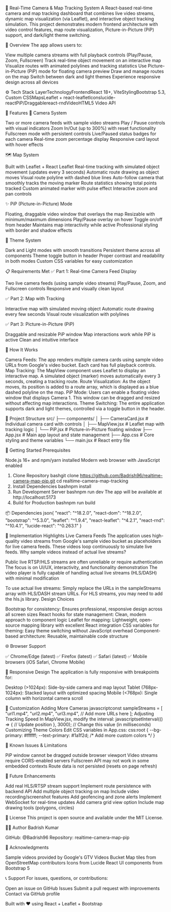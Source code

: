 🚀 Real-Time Camera & Map Tracking System
A React-based real-time camera and map tracking dashboard that combines live video streams, dynamic map visualization (via Leaflet), and interactive object tracking simulation. This project demonstrates modern frontend architecture with video control features, map route visualization, Picture-in-Picture (PiP) support, and dark/light theme switching.

🧠 Overview
The app allows users to:

View multiple camera streams with full playback controls (Play/Pause, Zoom, Fullscreen)
Track real-time object movement on an interactive map
Visualize routes with animated polylines and tracking statistics
Use Picture-in-Picture (PiP) mode for floating camera preview
Draw and manage routes on the map
Switch between dark and light themes
Experience responsive design across all devices


⚙️ Tech Stack
LayerTechnologyFrontendReact 18+, ViteStylingBootstrap 5.3, Custom CSSMapsLeaflet + react-leafletIconslucide-reactPiP/Draggablereact-rndVideoHTML5 Video API

🧩 Features
🎥 Camera System

Two or more camera feeds with sample video streams
Play / Pause controls with visual indicators
Zoom In/Out (up to 300%) with reset functionality
Fullscreen mode with persistent controls
Live/Paused status badges for each camera
Real-time zoom percentage display
Responsive card layout with hover effects

🗺️ Map System

Built with Leaflet + React Leaflet
Real-time tracking with simulated object movement (updates every 3 seconds)
Automatic route drawing as object moves
Visual route polyline with dashed blue lines
Auto-follow camera that smoothly tracks the moving marker
Route statistics showing total points tracked
Custom animated marker with pulse effect
Interactive zoom and pan controls

✨ PiP (Picture-in-Picture) Mode

Floating, draggable video window that overlays the map
Resizable with minimum/maximum dimensions
Play/Pause overlay on hover
Toggle on/off from header
Maintains map interactivity while active
Professional styling with border and shadow effects

🎨 Theme System

Dark and Light modes with smooth transitions
Persistent theme across all components
Theme toggle button in header
Proper contrast and readability in both modes
Custom CSS variables for easy customization


📋 Requirements Met
✅ Part 1: Real-time Camera Feed Display

Two live camera feeds (using sample video streams)
Play/Pause, Zoom, and Fullscreen controls
Responsive and visually clean layout

✅ Part 2: Map with Tracking

Interactive map with simulated moving object
Automatic route drawing every few seconds
Visual route visualization with polylines

✅ Part 3: Picture-in-Picture (PiP)

Draggable and resizable PiP window
Map interactions work while PiP is active
Clean and intuitive interface


🧠 How It Works

Camera Feeds: The app renders multiple camera cards using sample video URLs from Google's video bucket. Each card has full playback controls.
Map Tracking: The MapView component uses Leaflet to display an interactive map. A simulated object (marker) moves automatically every 3 seconds, creating a tracking route.
Route Visualization: As the object moves, its position is added to a route array, which is displayed as a blue dashed polyline on the map.
PiP Mode: Users can enable a floating video window that displays Camera 1. This window can be dragged and resized without affecting map interactions.
Theme Switching: The entire application supports dark and light themes, controlled via a toggle button in the header.


📂 Project Structure
src/
├── components/
│   ├── CameraCard.jsx      # Individual camera card with controls
│   ├── MapView.jsx          # Leaflet map with tracking logic
│   └── PiP.jsx              # Picture-in-Picture floating window
├── App.jsx                  # Main app layout and state management
├── App.css                  # Core styling and theme variables
└── main.jsx                 # React entry file

🚀 Getting Started
Prerequisites

Node.js 16+ and npm/yarn installed
Modern web browser with JavaScript enabled

1. Clone Repository
bashgit clone https://github.com/Badrish96/realtime-camera-map-pip.git
cd realtime-camera-map-tracking
2. Install Dependencies
bashnpm install
3. Run Development Server
bashnpm run dev
The app will be available at http://localhost:5173
4. Build for Production
bashnpm run build

📦 Dependencies
json{
  "react": "^18.2.0",
  "react-dom": "^18.2.0",
  "bootstrap": "^5.3.0",
  "leaflet": "^1.9.4",
  "react-leaflet": "^4.2.1",
  "react-rnd": "^10.4.1",
  "lucide-react": "^0.263.1"
}

🎯 Implementation Highlights
Live Camera Feeds
The application uses high-quality video streams from Google's sample video bucket as placeholders for live camera feeds. These videos loop continuously to simulate live feeds.
Why sample videos instead of actual live streams?

Public live RTSP/HLS streams are often unreliable or require authentication
The focus is on UI/UX, interactivity, and functionality demonstration
The video player is fully capable of handling actual live streams (HLS/DASH) with minimal modification

To use actual live streams:
Simply replace the URLs in the sampleStreams array with HLS/DASH stream URLs. For HLS streams, you may need to add the hls.js library.
Design Choices

Bootstrap for consistency: Ensures professional, responsive design across all screen sizes
React hooks for state management: Clean, modern approach to component logic
Leaflet for mapping: Lightweight, open-source mapping library with excellent React integration
CSS variables for theming: Easy theme switching without JavaScript overhead
Component-based architecture: Reusable, maintainable code structure


🌐 Browser Support

✅ Chrome/Edge (latest)
✅ Firefox (latest)
✅ Safari (latest)
✅ Mobile browsers (iOS Safari, Chrome Mobile)


📱 Responsive Design
The application is fully responsive with breakpoints for:

Desktop (>1024px): Side-by-side camera and map layout
Tablet (768px-1024px): Stacked layout with optimized spacing
Mobile (<768px): Single column with horizontal camera scroll


🔧 Customization
Adding More Cameras
javascriptconst sampleStreams = [
  "url1.mp4",
  "url2.mp4",
  "url3.mp4", // Add more URLs here
];
Adjusting Tracking Speed
In MapView.jsx, modify the interval:
javascriptsetInterval(() => {
  // Update position
}, 3000); // Change this value (in milliseconds)
Customizing Theme Colors
Edit CSS variables in App.css:
css:root {
  --bg-primary: #ffffff;
  --text-primary: #1a1f2d;
  /* Add more custom colors */
}

🐛 Known Issues & Limitations

PiP window cannot be dragged outside browser viewport
Video streams require CORS-enabled servers
Fullscreen API may not work in some embedded contexts
Route data is not persisted (resets on page refresh)


🚀 Future Enhancements

 Add real HLS/RTSP stream support
 Implement route persistence with backend API
 Add multiple object tracking on map
 Include video recording/screenshot features
 Add geofencing and zone alerts
 Implement WebSocket for real-time updates
 Add camera grid view option
 Include map drawing tools (polygons, circles)


📄 License
This project is open source and available under the MIT License.

👨‍💻 Author
Badrish Kumar

GitHub: @Badrish96
Repository: realtime-camera-map-pip


🙏 Acknowledgments

Sample videos provided by Google's GTV Videos Bucket
Map tiles from OpenStreetMap contributors
Icons from Lucide React
UI components from Bootstrap 5


📞 Support
For issues, questions, or contributions:

Open an issue on GitHub Issues
Submit a pull request with improvements
Contact via GitHub profile


Built with ❤️ using React + Leaflet + Bootstrap
